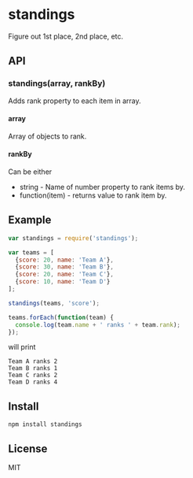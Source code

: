 # standings

Figure out 1st place, 2nd place, etc.

## API

### standings(array, rankBy)

Adds rank property to each item in array.

#### array

Array of objects to rank.

#### rankBy

Can be either

- string - Name of number property to rank items by.
- function(item) - returns value to rank item by.

## Example

```js
var standings = require('standings');

var teams = [
  {score: 20, name: 'Team A'},
  {score: 30, name: 'Team B'},
  {score: 20, name: 'Team C'},
  {score: 10, name: 'Team D'}
];

standings(teams, 'score');

teams.forEach(function(team) {
  console.log(team.name + ' ranks ' + team.rank);
});
```

will print

```
Team A ranks 2
Team B ranks 1
Team C ranks 2
Team D ranks 4
```

## Install

```
npm install standings
```

## License

MIT